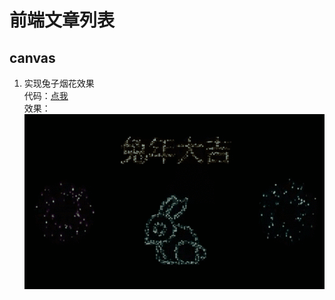 # 前端文章列表

## canvas

1. 实现兔子烟花效果<br/>
   代码：[点我](https://github.com/BellaYeoh/canvas/tree/master/fireworks)<br/>
   效果：<br/>
   <img src="./rabbit.gif"/><br/>
